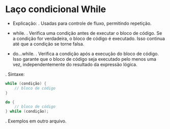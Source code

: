 # Laço condicional While
- Explicação:
. Usadas para controle de fluxo, permitindo repetição.

- while.
. Verifica uma condição antes de executar o bloco de código. Se a condição for verdadeira, o bloco de código é executado. Isso continua até que a condição se torne falsa.

- do...while.
. Verifica a condição após a execução do bloco de código. Isso garante que o bloco de código seja executado pelo menos uma vez, independentemente do resultado da expressão lógica.

. Sintaxe:

```c
while (condição) {
    // bloco de código
}

do {
    // bloco de código
} while (condição);
```
. Exemplos em outro arquivo.